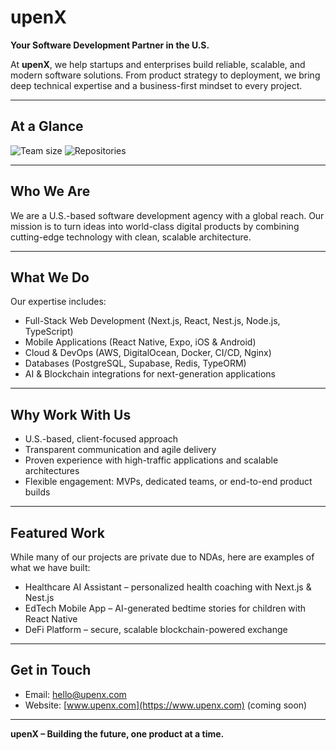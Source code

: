 # upenX

**Your Software Development Partner in the U.S.**

At **upenX**, we help startups and enterprises build reliable, scalable, and modern software solutions. From product strategy to deployment, we bring deep technical expertise and a business-first mindset to every project.

---

## At a Glance
![Team size](https://img.shields.io/badge/Team-8%2B-brightgreen)
![Repositories](https://img.shields.io/badge/Private_Repos-13-blue)

---

## Who We Are
We are a U.S.-based software development agency with a global reach. Our mission is to turn ideas into world-class digital products by combining cutting-edge technology with clean, scalable architecture.

---

## What We Do
Our expertise includes:

- Full-Stack Web Development (Next.js, React, Nest.js, Node.js, TypeScript)  
- Mobile Applications (React Native, Expo, iOS & Android)  
- Cloud & DevOps (AWS, DigitalOcean, Docker, CI/CD, Nginx)  
- Databases (PostgreSQL, Supabase, Redis, TypeORM)  
- AI & Blockchain integrations for next-generation applications  

---

## Why Work With Us
- U.S.-based, client-focused approach  
- Transparent communication and agile delivery  
- Proven experience with high-traffic applications and scalable architectures  
- Flexible engagement: MVPs, dedicated teams, or end-to-end product builds  

---

## Featured Work
While many of our projects are private due to NDAs, here are examples of what we have built:

- Healthcare AI Assistant – personalized health coaching with Next.js & Nest.js  
- EdTech Mobile App – AI-generated bedtime stories for children with React Native  
- DeFi Platform – secure, scalable blockchain-powered exchange  

---

## Get in Touch
- Email: [hello@upenx.com](mailto:hello@upenx.com)  
- Website: [www.upenx.com](https://www.upenx.com) (coming soon)

---

**upenX – Building the future, one product at a time.**
